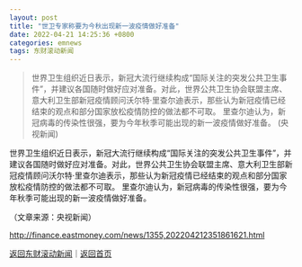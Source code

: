 ```yaml
---
layout: post
title: "世卫专家称要为今秋出现新一波疫情做好准备"
date: 2022-04-21 14:25:36 +0800
categories: emnews
tags: 东财滚动新闻
---
```

> 世界卫生组织近日表示，新冠大流行继续构成“国际关注的突发公共卫生事件”，并建议各国随时做好应对准备。对此，世界公共卫生协会联盟主席、意大利卫生部新冠疫情顾问沃尔特·里查尔迪表示，那些认为新冠疫情已经结束的观点和部分国家放松疫情防控的做法都不可取。 里查尔迪认为，新冠病毒的传染性很强，要为今年秋季可能出现的新一波疫情做好准备。 (央视新闻)

<p>世界卫生组织近日表示，新冠大流行继续构成“国际关注的突发公共卫生事件”，并建议各国随时做好应对准备。对此，世界公共卫生协会联盟主席、意大利卫生部新冠疫情顾问沃尔特·里查尔迪表示，那些认为新冠疫情已经结束的观点和部分国家放松疫情防控的做法都不可取。 里查尔迪认为，新冠病毒的传染性很强，要为今年秋季可能出现的新一波疫情做好准备。</p><p class="em_media">（文章来源：央视新闻）</p>

<http://finance.eastmoney.com/news/1355,202204212351861621.html>

[返回东财滚动新闻](//finews.withounder.com/emnews/)｜[返回首页](//finews.withounder.com/)